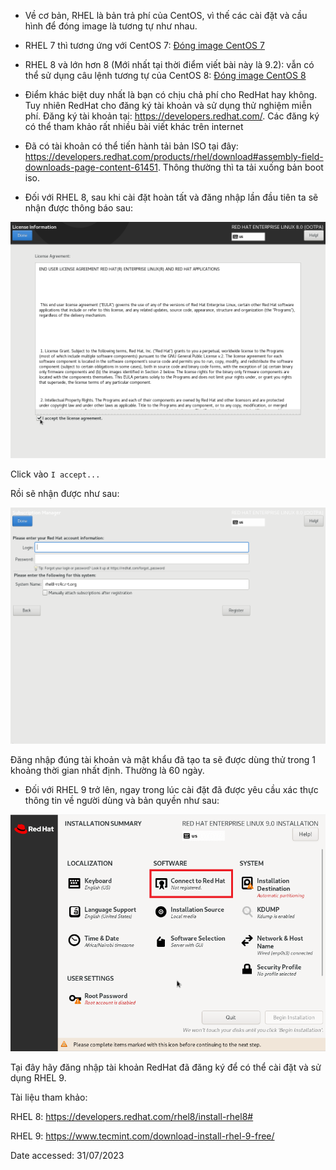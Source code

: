 - Về cơ bản, RHEL là bản trả phí của CentOS, vì thế các cài đặt và cầu hình để đóng image là tương tự như nhau.

- RHEL 7 thì tương ứng với CentOS 7: [Đóng image CentOS 7](02_CentOS7.md)
- RHEL 8 và lớn hơn 8 (Mới nhất tại thời điểm viết bài này là 9.2): vẫn có thể sử dụng câu lệnh tương tự của CentOS 8: [Đóng image CentOS 8](03_CentOS8.md)
- Điểm khác biệt duy nhất là bạn có chịu chả phí cho RedHat hay không. Tuy nhiên RedHat cho đăng ký tài khoản và sử dụng thử nghiệm miễn phí. Đăng ký tài khoản tại: <https://developers.redhat.com/>. Các đăng ký có thể tham khảo rất nhiều bài viết khác trên internet
- Đã có tài khoản có thể tiến hành tải bản ISO tại đây: <https://developers.redhat.com/products/rhel/download#assembly-field-downloads-page-content-61451>. Thông thường thì ta tải xuống bản boot iso.

- Đối với RHEL 8, sau khi cài đặt hoàn tất và đăng nhập lần đầu tiên ta sẽ nhận được thông báo sau:

![01](../images/rhel92/85_rhel8_accept_license.png)

Click vào `I accept...`

Rồi sẽ nhận được như sau:

![02](../images/rhel92/90_rhel8_register_gui.png)

Đăng nhập đúng tài khoản và mật khẩu đã tạo ta sẽ được dùng thử trong 1 khoảng thời gian nhất định. Thường là 60 ngày.

- Đối với RHEL 9 trở lên, ngay trong lúc cài đặt đã được yêu cầu xác thực thông tin về người dùng và bản quyền như sau:

![rhel9](../images/rhel92/RHEL-9-Configuation.png)

Tại đây hãy đăng nhập tài khoản RedHat đã đăng ký để có thể cài đặt và sử dụng RHEL 9.

Tài liệu tham khảo:

RHEL 8: <https://developers.redhat.com/rhel8/install-rhel8#>

RHEL 9: <https://www.tecmint.com/download-install-rhel-9-free/>

Date accessed: 31/07/2023
